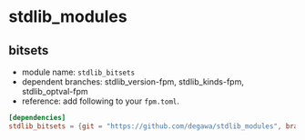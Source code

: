 # stdlib_modules
## bitsets
- module name: `stdlib_bitsets`
- dependent branches: stdlib_version-fpm, stdlib_kinds-fpm, stdlib_optval-fpm
- reference: add following to your `fpm.toml`.

```toml
[dependencies]
stdlib_bitsets = {git = "https://github.com/degawa/stdlib_modules", branch="stdlib_bitsets-fpm"}
```
